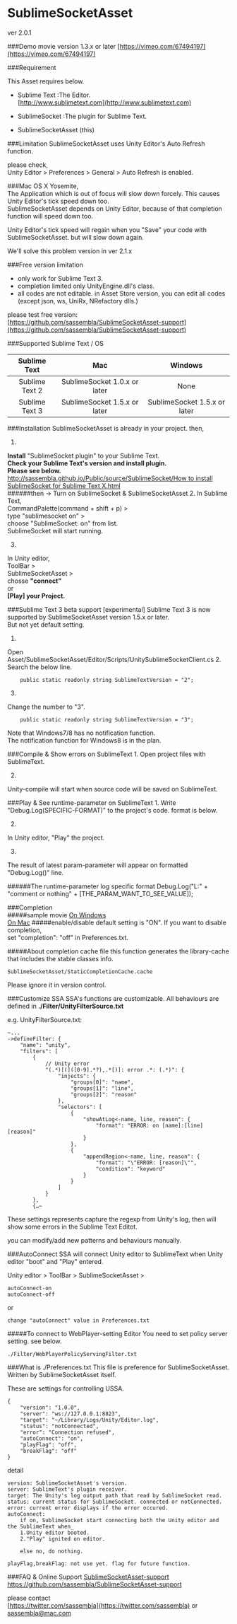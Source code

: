 # SublimeSocketAsset
ver 2.0.1

###Demo movie
version 1.3.x or later [https://vimeo.com/67494197](https://vimeo.com/67494197)

###Requirement

This Asset requires below.  

* Sublime Text :The Editor.  
 [http://www.sublimetext.com](http://www.sublimetext.com)
 
* SublimeSocket :The plugin for Sublime Text.

* SublimeSocketAsset (this)

###Limitation
SublimeSocketAsset uses Unity Editor's Auto Refresh function.

please check,  
Unity Editor > Preferences > General > Auto Refresh is enabled.


###Mac OS X Yosemite,  
The Application which is out of focus will slow down forcely. This causes Unity Editor's tick speed down too.  
SublimeSocketAsset depends on Unity Editor, because of that completion function will speed down too.  

Unity Editor's tick speed will regain when you "Save" your code with SublimeSocketAsset. but will slow down again. 

We'll solve this problem version in ver 2.1.x 


###Free version limitation

* only work for Sublime Text 3.
* completion limited only UnityEngine.dll's class.
* all codes are not editable. in Asset Store version, you can edit all codes (except json, ws, UniRx, NRefactory dlls.)

please test free version:
[https://github.com/sassembla/SublimeSocketAsset-support](https://github.com/sassembla/SublimeSocketAsset-support)

###Supported Sublime Text / OS

| Sublime Text | Mac | Windows |
|:-----------:|:------------:|:------------:|
| Sublime Text 2|SublimeSocket 1.0.x or later|None|
| Sublime Text 3|SublimeSocket 1.5.x or later|SublimeSocket 1.5.x or later|

###Installation
SublimeSocketAsset is already in your project. then,  

1.
**Install** "SublimeSocket plugin" to your Sublime Text.  
**Check your Sublime Text's version and install plugin.  
Please see below.**  
[http://sassembla.github.io/Public/source/SublimeSocket/How to install SublimeSocket for Sublime Text X.html](http://sassembla.github.io/Public/source/SublimeSocket/How%20to%20install%20SublimeSocket%20for%20Sublime%20Text%20X.html)  
######then -> Turn on SublimeSocket & SublimeSocketAsset
2.
In Sublime Text,   
CommandPalette(command + shift + p) >  
type "sublimesocket on" >  
choose "SublimeSocket: on" from list.  
SublimeSocket will start running.


3.
In Unity editor,  
ToolBar >  
SublimeSocketAsset >  
chosse **"connect"**  
or   
**[Play] your Project.**

###Sublime Text 3 beta support [experimental]
Sublime Text 3 is now supported by SublimeSocketAsset version 1.5.x or later.  
But not yet default setting.  

1.
Open Asset/SublimeSocketAsset/Editor/Scripts/UnitySublimeSocketClient.cs
2.
Search the below line.  

		public static readonly string SublimeTextVersion = "2";
3.
Change the number to "3".  

		public static readonly string SublimeTextVersion = "3";

Note that Windows7/8 has no notification function.  
The notification function for Windows8 is in the plan.

###Compile & Show errors on SublimeText
1.
Open project files with SublimeText.

2.
Unity-compile will start when source code will be saved on SublimeText.

###Play & See runtime-parameter on SublimeText
1.
Write "Debug.Log(SPECIFIC-FORMAT)" to the project's code.
format is below.

2.
In Unity editor, "Play" the project.

3.
The result of latest param-parameter will appear on formatted "Debug.Log()" line.

######The runtime-parameter log specific format
	Debug.Log("L:" + "comment or nothing" + [THE_PARAM_WANT_TO_SEE_VALUE]);
	

###Completion  
#####sample movie
[On Windows](https://vimeo.com/71184393)  
[On Mac](https://vimeo.com/71184153)
#####enable/disable
default setting is "ON".
If you want to disable completion,  
set "completion": "off" in Preferences.txt.
		
#####About completion cache file
this function generates the library-cache that includes the stable classes info.

	SublimeSocketAsset/StaticCompletionCache.cache

Please ignore it in version control.

		
		
###Customize SSA
SSA's functions are customizable. 
All behaviours are defined in **./Filter/UnityFilterSource.txt**

e.g. UnityFilterSource.txt: 

	~...
	->defineFilter: {
        "name": "unity",
        "filters": [
            {
                // Unity error
                "(.*)[(]([0-9].*?),.*[)]: error .*: (.*)": {
                    "injects": {
                        "groups[0]": "name",
                        "groups[1]": "line",
                        "groups[2]": "reason"
                    },
                    "selectors": [
                        {
                            "showAtLog<-name, line, reason": {
                                "format": "ERROR: on [name]:[line] [reason]"
                            }
                        },
                        {
                            "appendRegion<-name, line, reason": {
                                "format": "\"ERROR: [reason]\"",
                                "condition": "keyword"
                            }
                        }
                    ]
                }
            },
	        {…~
These settings represents capture the regexp from Unity's log, then will show some errors in the Sublime Text Editot.

you can modify/add new patterns and behaviours manually.


###AutoConnect
SSA will connect Unity editor to SublimeText when Unity editor "boot" and "Play" entered.  

Unity editor > ToolBar > SublimeSocketAsset >   

	autoConnect-on
	autoConnect-off

or
	
	change "autoConnect" value in Preferences.txt


#####To connect to WebPlayer-setting Editor
You need to set policy server setting. see below.

	./Filter/WebPlayerPolicyServingFilter.txt


###What is ./Preferences.txt
This file is preference for SublimeSocketAsset.  
Written by SublimeSocketAsset itself.

These are settings for controlling USSA.

	{
		"version": "1.0.0",
		"server": "ws://127.0.0.1:8823",
		"target": "~/Library/Logs/Unity/Editor.log",
		"status": "notConnected",
		"error": "Connection refused",
		"autoConnect": "on",
		"playFlag": "off",
		"breakFlag": "off"
	}	

detail
	
	version: SublimeSocketAsset's version.
	server: SublimeText's plugin receiver.
	target: The Unity's log output path that read by SublimeSocket read.
	status: current status for SublimeSocket. connected or notConnected.
	error: current error displays if the error occured.
	autoConnect:
		if on, SublimeSocket start connecting both the Unity editor and the SublimeText when_
		1.Unity editor booted.
		2."Play" ignited on editor.
	
		else no, do nothing.
	
	playFlag,breakFlag: not use yet. flag for future function.


###FAQ & Online Support
[SublimeSocketAsset-support](https://github.com/sassembla/SublimeSocketAsset-support)  
https://github.com/sassembla/SublimeSocketAsset-support

please contact   
[https://twitter.com/sassembla](https://twitter.com/sassembla)
or
[sassembla@mac.com](mailto:sassembla@mac.com)


